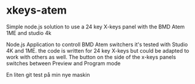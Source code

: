 # xkeys-atem
Simple node.js solution to use a 24 key X-keys panel with the BMD Atem 1ME and studio 4k


Node.js Application to controll BMD Atem switchers  it's tested with Studio 4K and 1ME. the code is written for 24 key X-keys but could
be adapted to work with others as well. The button on the side of the x-keys panels switches between Preview and Program mode

En liten git test på min nye maskin
